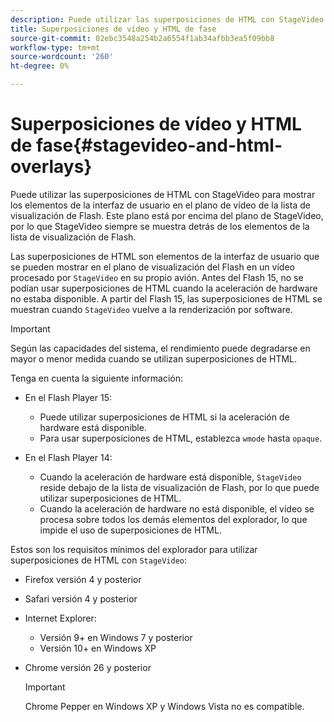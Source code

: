 ```yaml
---
description: Puede utilizar las superposiciones de HTML con StageVideo para mostrar los elementos de la interfaz de usuario en el plano de vídeo de la lista de visualización de Flash. Este plano está por encima del plano de StageVideo, por lo que StageVideo siempre se muestra detrás de los elementos de la lista de visualización de Flash.
title: Superposiciones de vídeo y HTML de fase
source-git-commit: 02ebc3548a254b2a6554f1ab34afbb3ea5f09bb8
workflow-type: tm+mt
source-wordcount: '260'
ht-degree: 0%

---
```


# Superposiciones de vídeo y HTML de fase{#stagevideo-and-html-overlays}

Puede utilizar las superposiciones de HTML con StageVideo para mostrar los elementos de la interfaz de usuario en el plano de vídeo de la lista de visualización de Flash. Este plano está por encima del plano de StageVideo, por lo que StageVideo siempre se muestra detrás de los elementos de la lista de visualización de Flash.

Las superposiciones de HTML son elementos de la interfaz de usuario que se pueden mostrar en el plano de visualización del Flash en un vídeo procesado por `StageVideo` en su propio avión. Antes del Flash 15, no se podían usar superposiciones de HTML cuando la aceleración de hardware no estaba disponible. A partir del Flash 15, las superposiciones de HTML se muestran cuando `StageVideo` vuelve a la renderización por software.

>[!IMPORTANT]
>
>Según las capacidades del sistema, el rendimiento puede degradarse en mayor o menor medida cuando se utilizan superposiciones de HTML.

Tenga en cuenta la siguiente información:

* En el Flash Player 15:

   * Puede utilizar superposiciones de HTML si la aceleración de hardware está disponible.
   * Para usar superposiciones de HTML, establezca `wmode` hasta `opaque`.

* En el Flash Player 14:

   * Cuando la aceleración de hardware está disponible, `StageVideo` reside debajo de la lista de visualización de Flash, por lo que puede utilizar superposiciones de HTML.
   * Cuando la aceleración de hardware no está disponible, el vídeo se procesa sobre todos los demás elementos del explorador, lo que impide el uso de superposiciones de HTML.

Estos son los requisitos mínimos del explorador para utilizar superposiciones de HTML con `StageVideo`:

* Firefox versión 4 y posterior
* Safari versión 4 y posterior
* Internet Explorer:

   * Versión 9+ en Windows 7 y posterior
   * Versión 10+ en Windows XP

* Chrome versión 26 y posterior

  >[!IMPORTANT]
  >
  >Chrome Pepper en Windows XP y Windows Vista no es compatible.
